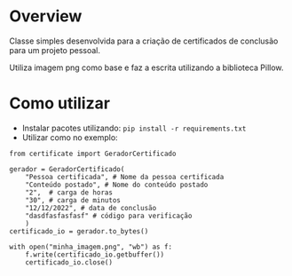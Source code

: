 # Overview

Classe simples desenvolvida para a criação de certificados de conclusão para um projeto pessoal.

Utiliza imagem png como base e faz a escrita utilizando a biblioteca Pillow.

# Como utilizar

- Instalar pacotes utilizando: `pip install -r requirements.txt`
- Utilizar como no exemplo: 
```
from certificate import GeradorCertificado

gerador = GeradorCertificado(
    "Pessoa certificada", # Nome da pessoa certificada
    "Conteúdo postado", # Nome do conteúdo postado
    "2",  # carga de horas
    "30", # carga de minutos
    "12/12/2022", # data de conclusão
    "dasdfasfasfasf" # código para verificação
    )
certificado_io = gerador.to_bytes()

with open("minha_imagem.png", "wb") as f:
    f.write(certificado_io.getbuffer())
    certificado_io.close()
```